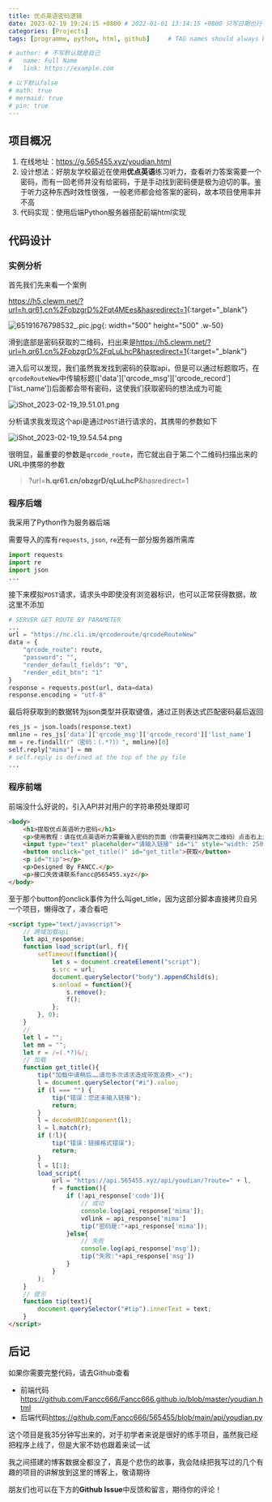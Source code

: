 ```yaml
---
title: 优点英语密码逻辑
date: 2023-02-19 19:24:15 +0800 # 2022-01-01 13:14:15 +0800 只写日期也行；不写秒也行；这样也行 2022-03-09T00:55:42+08:00
categories: [Projects]
tags: [programme, python, html, github]     # TAG names should always be lowercase

# author: # 不写默认就是自己
#   name: Full Name
#   link: https://example.com

# 以下默认false
# math: true
# mermaid: true
# pin: true
---
```


## 项目概况

1. 在线地址：<https://g.565455.xyz/youdian.html>
2. 设计想法：好朋友学校最近在使用**优点英语**练习听力，查看听力答案需要一个密码，而有一回老师并没有给密码，于是手动找到密码便是极为迫切的事。鉴于听力这种东西时效性很强，一般老师都会给答案的密码，故本项目使用率并不高
3. 代码实现：使用后端Python服务器搭配前端html实现

## 代码设计

### 实例分析

首先我们先来看一个案例

<https://h5.clewm.net/?url=h.qr61.cn%2FobzgrD%2Fqt4MEes&hasredirect=1>{:target="_blank"}

![65191676798532_.pic.jpg](https://s2.loli.net/2023/02/19/VzxqnXUbM5T38kL.jpg){: width="500" height="500" .w-50}

滑到底部是密码获取的二维码，扫出来是<https://h5.clewm.net/?url=h.qr61.cn%2FobzgrD%2FqLuLhcP&hasredirect=1>{:target="_blank"}

进入后可以发现，我们虽然我发找到密码的获取api，但是可以通过标题取巧，在`qrcodeRouteNew`中传输标题(['data']['qrcode_msg']['qrcode_record']['list_name'])后面都会带有密码，这使我们获取密码的想法成为可能

![iShot_2023-02-19_19.51.01.png](https://s2.loli.net/2023/02/19/grIw3qMFSBhsPyE.png)

分析请求我发现这个api是通过`POST`进行请求的，其携带的参数如下

![iShot_2023-02-19_19.54.54.png](https://s2.loli.net/2023/02/19/nDKToeZdlbhgWY7.png)

很明显，最重要的参数是`qrcode_route`，而它就出自于第二个二维码扫描出来的URL中携带的参数

> ?url=**h.qr61.cn/obzgrD/qLuLhcP**&hasredirect=1

### 程序后端

我采用了Python作为服务器后端

需要导入的库有`requests`, `json`, `re`还有一部分服务器所需库

```python
import requests
import re
import json
...
```

接下来模拟`POST`请求，请求头中即使没有浏览器标识，也可以正常获得数据，故这里不添加

```python
# SERVER GET ROUTE BY PARAMETER
...
url = "https://nc.cli.im/qrcoderoute/qrcodeRouteNew"
data = {
    "qrcode_route": route,
    "password": "",
    "render_default_fields": "0",
    "render_edit_btn": "1"
}
response = requests.post(url, data=data)
response.encoding = "utf-8"
```

最后将获取到的数据转为json类型并获取键值，通过正则表达式匹配密码最后返回

```python
res_js = json.loads(response.text)
mmline = res_js['data']['qrcode_msg']['qrcode_record']['list_name']
mm = re.findall(r"（密码：(.*?)）", mmline)[0]
self.reply["mima"] = mm
# self.reply is defined at the top of the py file
...
```

### 程序前端

前端没什么好说的，引入API并对用户的字符串预处理即可

```html
<body>
    <h1>提取优点英语听力密码</h1>
    <p>使用教程：请在优点英语听力需要输入密码的页面（你需要扫描两次二维码）点击右上角三个点复制链接到下方输入框</p>
    <input type="text" placeholder="请输入链接" id="i" style="width: 250px;">
    <button onclick="get_title()" id="get_title">获取</button>
    <p id="tip"></p>
    <p>Designed By FANCC.</p>
    <p>接口失效请联系fancc@565455.xyz</p>
</body>
```

至于那个button的onclick事件为什么叫get_title，因为这部分脚本直接拷贝自另一个项目，懒得改了，凑合看吧

```html
<script type="text/javascript">
    // 跨域加载api
    let api_response;
    function load_script(url, f){
        setTimeout(function(){
            let s = document.createElement("script");
            s.src = url;
            document.querySelector("body").appendChild(s);
            s.onload = function(){
                s.remove();
                f();
            };
        }, 0);
    }
    //
    let l = "";
    let mm = "";
    let r = /=(.*?)&/;
    // 加载
    function get_title(){
        tip("加载中请稍后……请勿多次请求造成带宽浪费>_<");
        l = document.querySelector("#i").value;
        if (l === "") {
            tip("错误：您还未输入链接");
            return;
        }
        l = decodeURIComponent(l);
        l = l.match(r);
        if (!l){
            tip("错误：链接格式错误");
            return;
        }
        l = l[1];
        load_script(
            url = "https://api.565455.xyz/api/youdian/?route=" + l,
            f = function(){
                if (!api_response['code']){
                    // 成功
                    console.log(api_response['mima']);
                    vdlink = api_response['mima']
                    tip("密码是:"+api_response['mima']);
                }else{
                    // 失败
                    console.log(api_response['msg']);
                    tip("失败:"+api_response['msg'])
                }
            }
        );
    }
    // 提示
    function tip(text){
        document.querySelector("#tip").innerText = text;
    }
</script>
```

## 后记

如果你需要完整代码，请去Github查看

- 前端代码<https://github.com/Fancc666/Fancc666.github.io/blob/master/youdian.html>
- 后端代码<https://github.com/Fancc666/565455/blob/main/api/youdian.py>

这个项目是我35分钟写出来的，对于初学者来说是很好的练手项目，虽然我已经把程序上线了，但是大家不妨也跟着来试一试

我之间搭建的博客数据全都没了，真是个悲伤的故事，我会陆续把我写过的几个有趣的项目的讲解放到这里的博客上，敬请期待

朋友们也可以在下方的**Github Issue**中反馈和留言，期待你的评论！
